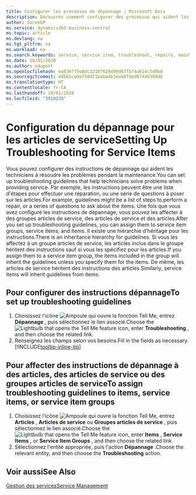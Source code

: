 ```yaml
---
title: Configurer les processus de dépannage | Microsoft Docs
description: Découvrez comment configurer des processus qui aident les conseillers du service clientèle à identifier et à résoudre les problèmes liés aux articles de service.
author: SorenGP
ms.service: dynamics365-business-central
ms.topic: article
ms.devlang: na
ms.tgt_pltfrm: na
ms.workload: na
ms.search.keywords: service, service item, troubleshoot, repairs, maintenance
ms.date: 10/01/2020
ms.author: edupont
ms.openlocfilehash: ea836775e8dc32107620d90d67fbf4a614c5d9b8
ms.sourcegitcommit: ddbb5cede750df1baba4b3eab8fbed6744b5b9d6
ms.translationtype: HT
ms.contentlocale: fr-CA
ms.lasthandoff: 10/01/2020
ms.locfileid: "3910239"
---
```

# <a name="setting-up-troubleshooting-for-service-items"></a><span data-ttu-id="0e54c-103">Configuration du dépannage pour les articles de service</span><span class="sxs-lookup"><span data-stu-id="0e54c-103">Setting Up Troubleshooting for Service Items</span></span>
<span data-ttu-id="0e54c-104">Vous pouvez configurer des instructions de dépannage qui aident les techniciens à résoudre les problèmes pendant la maintenance.</span><span class="sxs-lookup"><span data-stu-id="0e54c-104">You can set up troubleshooting guidelines that help technicians solve problems when providing service.</span></span> <span data-ttu-id="0e54c-105">Par exemple, les instructions peuvent être une liste d'étapes pour effectuer une réparation, ou une série de questions à poser sur les articles.</span><span class="sxs-lookup"><span data-stu-id="0e54c-105">For example, guidelines might be a list of steps to perform a repair, or a series of questions to ask about the items.</span></span> <span data-ttu-id="0e54c-106">Une fois que vous avez configuré les instructions de dépannage, vous pouvez les affecter à des groupes articles de service, des articles de service et des articles.</span><span class="sxs-lookup"><span data-stu-id="0e54c-106">After you set up troubleshooting guidelines, you can assign them to service item groups, service items, and items.</span></span> <span data-ttu-id="0e54c-107">Il existe une hiérarchie d'héritage pour les instructions.</span><span class="sxs-lookup"><span data-stu-id="0e54c-107">There is an inheritance hierarchy for guidelines.</span></span> <span data-ttu-id="0e54c-108">Si vous les affectez à un groupe articles de service, les articles inclus dans le groupe héritent des instructions sauf si vous les spécifiez pour les articles.</span><span class="sxs-lookup"><span data-stu-id="0e54c-108">If you assign them to a service item group, the items included in the group will inherit the guidelines unless you specify them for the items.</span></span> <span data-ttu-id="0e54c-109">De même, les articles de service héritent des instructions des articles.</span><span class="sxs-lookup"><span data-stu-id="0e54c-109">Similarly, service items will inherit guidelines from items.</span></span>  

## <a name="to-set-up-troubleshooting-guidelines"></a><span data-ttu-id="0e54c-110">Pour configurer des instructions dépannage</span><span class="sxs-lookup"><span data-stu-id="0e54c-110">To set up troubleshooting guidelines</span></span>
1. <span data-ttu-id="0e54c-111">Choisissez l'icône ![Ampoule qui ouvre la fonction Tell Me](media/ui-search/search_small.png "Dites-moi ce que vous voulez faire"), entrez **Dépannage** , puis sélectionnez le lien associé.</span><span class="sxs-lookup"><span data-stu-id="0e54c-111">Choose the ![Lightbulb that opens the Tell Me feature](media/ui-search/search_small.png "Tell me what you want to do") icon, enter **Troubleshooting** , and then choose the related link.</span></span>  
2. <span data-ttu-id="0e54c-112">Renseignez les champs selon vos besoins.</span><span class="sxs-lookup"><span data-stu-id="0e54c-112">Fill in the fields as necessary.</span></span> [!INCLUDE[tooltip-inline-tip](includes/tooltip-inline-tip_md.md)]  

## <a name="to-assign-troubleshooting-guidelines-to-items-service-items-or-service-item-groups"></a><span data-ttu-id="0e54c-113">Pour affecter des instructions de dépannage à des articles, des articles de service ou des groupes articles de service</span><span class="sxs-lookup"><span data-stu-id="0e54c-113">To assign troubleshooting guidelines to items, service items, or service item groups</span></span>
1. <span data-ttu-id="0e54c-114">Choisissez l'icône ![Ampoule qui ouvre la fonction Tell Me](media/ui-search/search_small.png "Dites-moi ce que vous voulez faire"), entrez **Articles** , **Articles de service** ou **Groupes articles de service** , puis sélectionnez le lien associé.</span><span class="sxs-lookup"><span data-stu-id="0e54c-114">Choose the ![Lightbulb that opens the Tell Me feature](media/ui-search/search_small.png "Tell me what you want to do") icon, enter **Items** , **Service Items** , or **Service Item Groups** , and then choose the related link.</span></span>  
2. <span data-ttu-id="0e54c-115">Sélectionnez l'entité appropriée, puis l'action **Dépannage** .</span><span class="sxs-lookup"><span data-stu-id="0e54c-115">Choose the relevant entity, and then choose the **Troubleshooting** action.</span></span>  

## <a name="see-also"></a><span data-ttu-id="0e54c-116">Voir aussi</span><span class="sxs-lookup"><span data-stu-id="0e54c-116">See Also</span></span>
[<span data-ttu-id="0e54c-117">Gestion des services</span><span class="sxs-lookup"><span data-stu-id="0e54c-117">Service Management</span></span>](service-service.md)